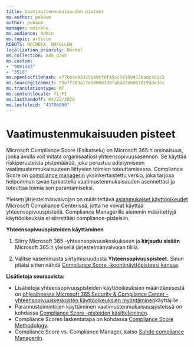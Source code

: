 ```yaml
---
title: Vaatimustenmukaisuuden pisteet
ms.author: pebaum
author: pebaum
manager: mnirkhe
ms.audience: Admin
ms.topic: article
ROBOTS: NOINDEX, NOFOLLOW
localization_priority: Normal
ms.collection: Adm_O365
ms.custom:
- "9001483"
- "3519"
ms.openlocfilehash: e77bb9a93325b49cf0f45cc74109432badc481c5
ms.sourcegitcommit: 55eff703a17e500681d8fa6a87eb067019ade3cc
ms.translationtype: MT
ms.contentlocale: fi-FI
ms.lasthandoff: 04/22/2020
ms.locfileid: "43706090"
---
```

# <a name="compliance-score"></a>Vaatimustenmukaisuuden pisteet

Microsoft Compliance Score (Esikatselu) on Microsoft 365:n ominaisuus, jonka avulla voit mitata organisaatiosi yhteensopivuusasennon. Se käyttää riskiperusteista pistemäärää, joka perustuu edistymiseen vaatimustenmukaisuuteen liittyvien toimien toteuttamisessa.   Compliance Score on [compliance managerin](https://docs.microsoft.com/microsoft-365/compliance/compliance-manager-overview) yksinkertaistettu versio, joka tarjoaa helpomman tavan tarkastella vaatimustenmukaisuuden asennettasi ja toteuttaa toimia sen parantamiseksi. 

Yleisen järjestelmänvalvojan on määritettävä [asianmukaiset käyttöoikeudet](https://docs.microsoft.com/microsoft-365/security/office-365-security/permissions-in-the-security-and-compliance-center) Microsoft Compliance Centerissä, jotta he voivat käyttää yhteensopivuuspisteitä.  Compliance Managerille aiemmin määritettyjä käyttöoikeuksia ei siirrettäisi compliance-pisteisiin.

**Yhteensopivuuspisteiden käyttäminen**

1. Siirry Microsoft 365 -yhteensopivuuskeskukseen ja **kirjaudu sisään** Microsoft 365:n yleisellä järjestelmänvalvojan tilillä.

2. Valitse vasemmasta siirtymisruudusta **Yhteensopivuuspisteet.** Sinun pitäisi sitten nähdä [Compliance Score -koontinäyttöpisteesi kanssa](https://docs.microsoft.com/microsoft-365/compliance/compliance-score-setup#understand-the-compliance-score-dashboard).
 

**Lisätietoja seuraavista:**

- Lisätietoja yhteensopivuuspisteiden käyttöoikeuksien määrittämisestä on [ohjeaiheessa Microsoft 365 Security & Compliance Center -yhteensopivuuskeskusten käyttöoikeuksien myöntäminen](https://docs.microsoft.com/microsoft-365/security/office-365-security/grant-access-to-the-security-and-compliance-center)käyttäjille .
- Parannustoimintojen käyttäminen vaatimustenmukaisuuspisteissä on kohdassa [Compliance Score -pisteiden käsitteleminen](https://docs.microsoft.com/microsoft-365/compliance/working-with-compliance-score).
- Compliance Scoren laskentatapa on kohdassa [Compliance Score Methodology](https://docs.microsoft.com/microsoft-365/compliance/compliance-score-methodology).
- Compliance Score vs. Compliance Manager, katso [Suhde compliance Manageriin](https://docs.microsoft.com/microsoft-365/compliance/compliance-score#relationship-to-compliance-manager).

